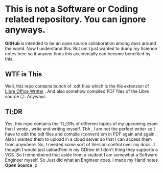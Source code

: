 # This is not a Software or Coding related repository. You can ignore anyways.

**GitHub** is intended to be an open source collaboration among devs around the world. Now I understand this. But um I just wanted to dump my Science notes here so if anyone finds this accidentally can become benefited by this. 

## WTF is This ##

Well, this repo contains bunch of .odt files which is the file extension of [Libre Office Writter](https://github.com/LibreOffice) . And also somehow compiled PDF files of the Libre source 😕.  Anyways.

## Tl;DR

Yes, this repo contains the TL;DRs of different topics of my upcoming exam that I wrote , write and writing myself. Tbh , I am not the perfect writer so I have to edit the odt files and compile (convert)'em in PDF again and again. Also I wanted them to upload in a cloud server so that I can access them from anywhere. So, I needed some sort of Version control over my docs . I thought I would just upload'em in my GDrive bt I don't thing they supports a VCS. So I remembered that aside from a student I am somewhat a Software Engineer myself. So Just did what an Engineer does. I made my Hand notes **Open Source** ;p
